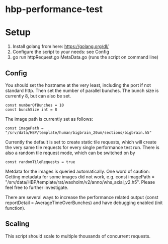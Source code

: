 # hbp-performance-test

Setup
===============

1. Install golang from here: https://golang.org/dl/
2. Configure the script to your needs: see Config
3. go run httpRequest.go MetaData.go (runs the script on command line)
 
Config
---------------

You should set the hostname at the very least, including the port if not standard http. Then set the number of parallel bunches. The bunch size is currently 8, but can also be set.

    const numberOfBunches = 10
    const bunchSize int = 8

The image path is currently set as follows:

    const imagePath = "/srv/data/HBP/template/human/bigbrain_20um/sections/bigbrain.h5"

Currently the default is set to create static tile requests, which will create the very same tile requests for every single performance test run. There is also a random tile request mode, which can be switched on by

    const randomTileRequests = true

Metdata for the images is queried automatically. One word of caution: Getting metadata for some images did not work, e.g. const imagePath = "/srv/data/HBP/template/rat/waxholm/v2/anno/whs_axial_v2.h5". Please feel free to further investigate.

There are several ways to increase the performance related output (const reportDetail = AverageTimeOverBunches) and have debugging enabled (init function).

Scaling
---------------
This script should scale to multiple thousands of concurrent requests.
